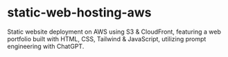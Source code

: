 # static-web-hosting-aws
Static website deployment on AWS using S3 &amp; CloudFront, featuring a web portfolio built with HTML, CSS, Tailwind &amp; JavaScript, utilizing prompt engineering with ChatGPT.
